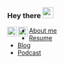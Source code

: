 ### Hey there <img src="https://media.giphy.com/media/hvRJCLFzcasrR4ia7z/giphy.gif" width="25px">
<a href="https://www.linkedin.com/in/pmorelli92/">
  <img align="left" alt="Pablo Morelli's LinkedIn" width="22px" src="https://raw.githubusercontent.com/peterthehan/peterthehan/master/assets/linkedin.svg" />
</a>
<a href="https://www.youtube.com/c/stream404/">
  <img align="left" alt="Stream404" width="22px" src="https://raw.githubusercontent.com/peterthehan/peterthehan/master/assets/youtube.svg" />
</a>

- [About me](https://devandchill.com/about/)
- [Resume](https://devandchill.com/resume/)
- [Blog](https://devandchill.com/posts/)
- [Podcast](https://youtube.com/c/stream404/)
